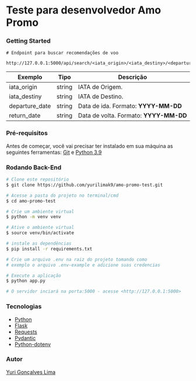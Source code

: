 # Teste para desenvolvedor Amo Promo

### Getting Started

```
# Endpoint para buscar recomendações de voo

http://127.0.0.1:5000/api/search/<iata_origin>/<iata_destiny>/<departure_date>/<return_date>
```

Exemplo   | Tipo   | Descrição
--------- | ------ | --------
iata_origin | string | IATA de Origem.
iata_destiny | string | IATA de Destino.
departure_date | string | Data de ida. Formato: **YYYY-MM-DD**
return_date | string | Data de volta. Formato: **YYYY-MM-DD**

### Pré-requisitos

Antes de começar, você vai precisar ter instalado em sua máquina as seguintes ferramentas:
[Git](https://git-scm.com/) e [Python 3.9](https://www.python.org/downloads/)

### Rodando Back-End

```bash
# Clone este repositório
$ git clone https://github.com/yurilimak9/amo-promo-test.git

# Acesse a pasta do projeto no terminal/cmd
$ cd amo-promo-test

# Crie um ambiente virtual 
$ python -m venv venv

# Ative o ambiente virtual 
$ source venv/bin/activate

# instale as dependências
$ pip install -r requirements.txt

# Crie um arquivo .env na raiz do projeto tomando como 
# exemplo o arquivo .env-example e adicione suas credencias

# Execute a aplicação
$ python app.py

# O servidor inciará na porta:5000 - acesse <http://127.0.0.1:5000>
```

### Tecnologias

- [Python](https://python.org/)
- [Flask](https://flask.palletsprojects.com/en/2.0.x/)
- [Requests](https://docs.python-requests.org/en/latest/)
- [Pydantic](https://pydantic-docs.helpmanual.io/)
- [Python-dotenv](https://pypi.org/project/python-dotenv/)

### Autor

[Yuri Gonçalves Lima](https://github.com/yurilimak9)
